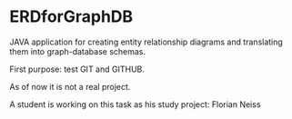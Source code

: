 # ERDforGraphDB
JAVA application for creating entity relationship diagrams and translating them into graph-database schemas.

First purpose: test GIT and GITHUB.

As of now it is not a real project.

A student is working on this task as his study project: Florian Neiss
